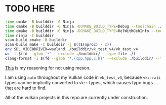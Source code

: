 # TODO HERE

```sh
time cmake -B builddir -G Ninja
time cmake -B builddir -G Ninja -DCMAKE_BUILD_TYPE=Debug --toolchain ./clangd_compile.cmake
time cmake -B builddir -G Ninja -DCMAKE_BUILD_TYPE=RelWithDebInfo --toolchain ./clangd_compile.cmake
time ninja -C builddir
scan-build cmake -B builddir
scan-build make -C builddir -j $(($(nproc) - 2))
env SDL_VIDEODRIVER=wayland ./builddir/vk_test_v4/vk_test_v4
wc -l $(fd --glob '*' --exclude ./builddir/ --type file ./)
clang-format -i $(fd --glob '*.{cpp,hpp,c,h}' --exclude ./builddir/ --type file ./)
```

[This](https://github.com/mesonbuild/meson/issues/10590) is my reasoning for not using meson.

I am using `auto` throughout my Vulkan code in `vk_test_v3`, because `vk::raii` types can be implicitly converted to `vk::` types, which causes typo bugs that are hard to find.

All of the vulkan projects in this repo are currently under construction.
